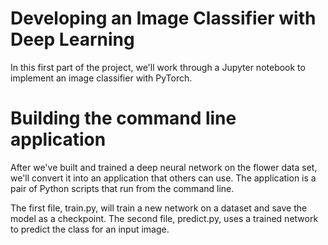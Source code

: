 # Developing an Image Classifier with Deep Learning

In this first part of the project, we'll work through a Jupyter notebook to implement an image classifier with PyTorch.


# Building the command line application

After we've built and trained a deep neural network on the flower data set, we'll convert it into an application that others can use. The application is a pair of Python scripts that run from the command line. 


The first file, train.py, will train a new network on a dataset and save the model as a checkpoint. The second file, predict.py, uses a trained network to predict the class for an input image.